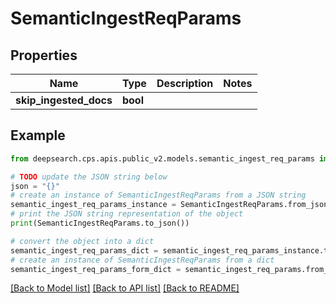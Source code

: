 # SemanticIngestReqParams


## Properties

Name | Type | Description | Notes
------------ | ------------- | ------------- | -------------
**skip_ingested_docs** | **bool** |  | 

## Example

```python
from deepsearch.cps.apis.public_v2.models.semantic_ingest_req_params import SemanticIngestReqParams

# TODO update the JSON string below
json = "{}"
# create an instance of SemanticIngestReqParams from a JSON string
semantic_ingest_req_params_instance = SemanticIngestReqParams.from_json(json)
# print the JSON string representation of the object
print(SemanticIngestReqParams.to_json())

# convert the object into a dict
semantic_ingest_req_params_dict = semantic_ingest_req_params_instance.to_dict()
# create an instance of SemanticIngestReqParams from a dict
semantic_ingest_req_params_form_dict = semantic_ingest_req_params.from_dict(semantic_ingest_req_params_dict)
```
[[Back to Model list]](../README.md#documentation-for-models) [[Back to API list]](../README.md#documentation-for-api-endpoints) [[Back to README]](../README.md)


